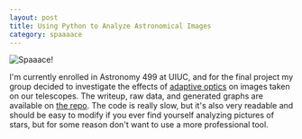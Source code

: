```yaml
---
layout: post
title: Using Python to Analyze Astronomical Images
category: spaaaace
---
```


![Spaaace!](/static/img/Astro/AlnathAO.png)

I'm currently enrolled in Astronomy 499 at UIUC, and for the final project my group decided to investigate the effects of [adaptive optics](https://en.wikipedia.org/wiki/Adaptive_optics) on images taken on our telescopes. The writeup, raw data, and generated graphs are available on [the repo](https://github.com/karmeleon/AstroImageAnalysis). The code is really slow, but it's also very readable and should be easy to modify if you ever find yourself analyzing pictures of stars, but for some reason don't want to use a more professional tool.